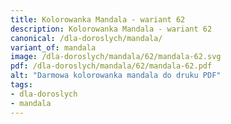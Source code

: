```yaml
---
title: Kolorowanka Mandala - wariant 62
description: Kolorowanka Mandala - wariant 62
canonical: /dla-doroslych/mandala/
variant_of: mandala
image: /dla-doroslych/mandala/62/mandala-62.svg
pdf: /dla-doroslych/mandala/62/mandala-62.pdf
alt: "Darmowa kolorowanka mandala do druku PDF"
tags:
- dla-doroslych
- mandala
---
```

